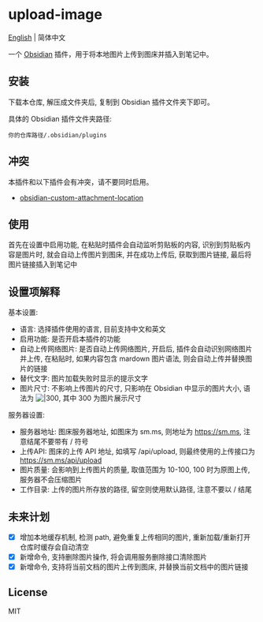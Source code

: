 # upload-image

[English](README.md) | 简体中文

一个 [Obsidian](https://obsidian.md/) 插件，用于将本地图片上传到图床并插入到笔记中。

## 安装

下载本仓库, 解压成文件夹后, 复制到 Obsidian 插件文件夹下即可。

具体的 Obsidian 插件文件夹路径:

`你的仓库路径/.obsidian/plugins`

## 冲突

本插件和以下插件会有冲突，请不要同时启用。

- [obsidian-custom-attachment-location](https://github.com/RainCat1998/obsidian-custom-attachment-location) 

## 使用

首先在设置中启用功能, 在粘贴时插件会自动监听剪贴板的内容, 识别到剪贴板内容是图片时, 就会自动上传图片到图床, 并在成功上传后, 获取到图片链接, 最后将图片链接插入到笔记中

## 设置项解释

基本设置:

- 语言: 选择插件使用的语言, 目前支持中文和英文
- 启用功能: 是否开启本插件的功能
- 自动上传网络图片: 是否自动上传网络图片, 开启后, 插件会自动识别网络图片并上传, 在粘贴时, 如果内容包含 mardown 图片语法, 则会自动上传并替换图片的链接
- 替代文字: 图片加载失败时显示的提示文字
- 图片尺寸: 不影响上传图片的尺寸, 只影响在 Obsidian 中显示的图片大小, 语法为 ![|300](xxx), 其中 300 为图片展示尺寸

服务器设置:

- 服务器地址: 图床服务器地址, 如图床为 sm.ms, 则地址为 https://sm.ms, 注意结尾不要带有 / 符号
- 上传API: 图床的上传 API 地址, 如填写 /api/upload, 则最终使用的上传接口为 https://sm.ms/api/upload
- 图片质量: 会影响到上传图片的质量, 取值范围为 10-100, 100 时为原图上传, 服务器不会压缩图片
- 工作目录: 上传的图片所存放的路径, 留空则使用默认路径, 注意不要以 / 结尾

## 未来计划

- [x] 增加本地缓存机制, 检测 path, 避免重复上传相同的图片, 重新加载/重新打开仓库时缓存会自动清空
- [x] 新增命令, 支持删除图片操作, 将会调用服务删除接口清除图片
- [x] 新增命令, 支持将当前文档的图片上传到图床, 并替换当前文档中的图片链接

## License

MIT